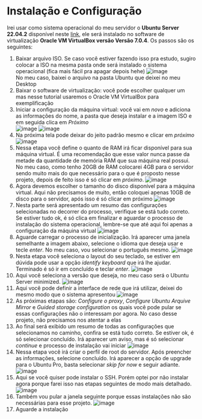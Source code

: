 # Instalação e Configuração

Irei usar como sistema operacional do meu servidor o **Ubuntu Server 22.04.2** disponível neste [link](https://ubuntu.com/download/server), ele
será instalado no software de virtualização **Oracle VM VirtualBox versão Versão 7.0.4**. Os passos são os seguintes:

1. Baixar arquivo ISO. Se caso você estiver fazendo isso pra estudo, sugiro colocar a ISO na mesma pasta onde será instalado o sistema operacional (fica mais fácil pra apagar depois hehe)
![image](https://user-images.githubusercontent.com/104470835/226125737-7faff83b-d317-4cfd-8d30-5f8b9749005a.png)<br>
No meu caso, baixei o arquivo na pasta Ubuntu que deixei no meu Desktop<br>
2. Baixar o software de virtualização: você pode escolher qualquer um mas nesse tutorial usaremos o Oracle VM VirtualBox para exemplificação<br>
3. Iniciar a configuração da máquina virtual: você vai em *novo* e adiciona as informações do nome, a pasta que deseja instalar e a imagem ISO e em seguida clica em *Próximo*<br>
![image](https://user-images.githubusercontent.com/104470835/226125983-5cf21a60-f345-4738-a69b-28cec4dc775d.png)
![image](https://user-images.githubusercontent.com/104470835/226125995-77c6bb2c-cda1-48b7-a416-64be50bcde31.png)<br>
4. Na próxima tela pode deixar do jeito padrão mesmo e clicar em *próximo*
![image](https://user-images.githubusercontent.com/104470835/226126064-a81f049d-77d6-4e59-a17d-e569fa6e4a3e.png)
5. Nessa etapa você define o quanto de RAM irá ficar disponível para sua máquina virtual. É uma recomendação que esse valor nunca passe da metade da quantidade de memória RAM que sua máquina real possui. No meu caso, como tenho 20GB de RAM colocarei 4GB para o servidor sendo muito mais do que necessário para o que é proposto nesse projeto, depois de feito isso é só clicar em *próximo*.
![image](https://user-images.githubusercontent.com/104470835/226126464-dac6f946-cb6e-4ed4-b255-cfa14d7cf0c6.png)
6. Agora devemos escolher o tamanho do disco disponível para a máquina virtual. Aqui não precisamos de muito, então coloquei apenas 10GB de disco para o servidor, após isso é só clicar em próximo
![image](https://user-images.githubusercontent.com/104470835/226126609-49842479-5087-4474-8111-4bd06100b1f7.png)
7. Nesta parte será apresentado um resumo das configurações selecionadas no decorrer do processo, verifique se está tudo correto. Se estiver tudo ok, é só clica em finalizar e aguardar o processo de instalação do sistema operacional, lembre-se que até aqui foi apenas a configuração da máquina virtual
![image](https://user-images.githubusercontent.com/104470835/226126774-e775cc17-5503-4539-8b1f-2fe40d90844a.png)
8. Aguarde carregar o processo de inicialização. Irá aparecer uma janela semelhante a imagem abaixo, selecione o idioma que deseja usar e tecle *enter*. No meu caso, vou selecionar o português mesmo.
![image](https://user-images.githubusercontent.com/104470835/226129171-34932cba-7622-4588-9702-c55e7d92a94a.png)
9.  Nesta etapa você seleciona o layout do seu teclado, se estiver em dúvida pode usar a opção *identify keyboard* que irá lhe ajudar. Terminado é só ir em concluído e teclar *enter*.
![image](https://user-images.githubusercontent.com/104470835/226129505-82aed1ee-c603-4935-b2ea-fb79f41ac248.png)
10. Aqui você seleciona a versão que deseja, no meu caso será o Ubuntu Server minimized.
![image](https://user-images.githubusercontent.com/104470835/226129649-8f9630b8-e524-47dd-b84e-e29b5593c860.png)
11. Aqui você pode definir a interface de rede que irá utilizar, deixei do mesmo modo que o sistema apresentou
![image](https://user-images.githubusercontent.com/104470835/226129769-a85c6503-98d0-4443-9396-10f7e6362e96.png)
12. As próximas etapas são: *Configure o proxy*, *Configure Ubuntu Arquive Mirror* e *Guided storage configuration* os quais você pode pular se essas configurações não o interessam por agora. No caso desse projeto, não precisamos nos atentar a elas
13. Ao final será exibido um resumo de todas as configurações que selecionamos no caminho, confira se está tudo correto. Se estiver ok, é só selecionar concluído. Irá aparecer um aviso, mas é só selecionar *continue* e processo de instalação vai iniciar
![image](https://user-images.githubusercontent.com/104470835/226130009-13fb8236-1c5b-4a1e-a756-57ce90a9a93f.png)
14. Nessa etapa você irá criar o perfil de root do servidor. Após preencher as informações, selecione concluído. Irá aparecer a opção de upgrade para o Ubuntu Pro, basta selecionar *skip for now* e seguir adiante.
![image](https://user-images.githubusercontent.com/104470835/226130763-c7a15a0f-e7e4-4fd8-9cc7-a7869db1e131.png)
15. Aqui se você quiser pode instalar o SSH. Porém optei por não instalar agora porque farei isso nas etapas seguintes de modo mais detalhado.<br>
![image](https://user-images.githubusercontent.com/104470835/226131143-5650ae61-3aef-431f-8bf8-f6a0c41ce5a7.png)
16. Também vou pular a janela seguinte porque essas instalações não são necessárias para esse projeto.
![image](https://user-images.githubusercontent.com/104470835/226131245-2e26248b-8afe-4817-b6a1-1eb416597def.png)
17. Aguarde a instalação 

